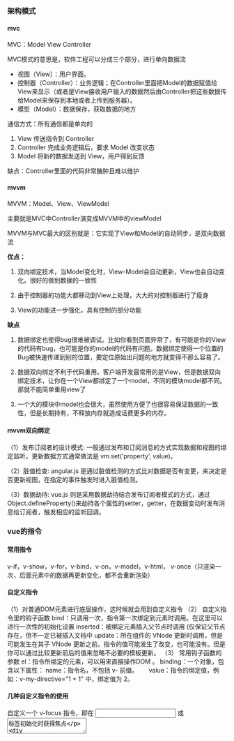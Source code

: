 ### 架构模式

#### mvc

MVC：Model   View   Controller

MVC模式的意思是，软件工程可以分成三个部分，进行单向数据流

- 视图（View）：用户界面。
- 控制器（Controller）：业务逻辑；在Controller里面把Model的数据赋值给View来显示（或者是View接收用户输入的数据然后由Controller把这些数据传给Model来保存到本地或者上传到服务器）。
- 模型（Model）：数据保存，获取数据的地方

通信方式：所有通信都是单向的

1. View 传送指令到 Controller
2. Controller 完成业务逻辑后，要求 Model 改变状态
3. Model 将新的数据发送到 View，用户得到反馈

缺点：Controller里面的代码非常臃肿且难以维护

#### mvvm

MVVM：Model、View、ViewModel

主要就是MVC中Controller演变成MVVM中的viewModel

 MVVM与MVC最大的区别就是：它实现了View和Model的自动同步，是双向数据流

**优点：**

1. 双向绑定技术，当Model变化时，View-Model会自动更新，View也会自动变化。很好的做到数据的一致性

2. 由于控制器的功能大都移动到View上处理，大大的对控制器进行了瘦身

3. View的功能进一步强化，具有控制的部分功能

**缺点**

1. 数据绑定也使得bug很难被调试。比如你看到页面异常了，有可能是你的View的代码有bug，也可能是你的model的代码有问题。数据绑定使得一个位置的Bug被快速传递到别的位置，要定位原始出问题的地方就变得不那么容易了。

2. 数据双向绑定不利于代码重用。客户端开发最常用的是View，但是数据双向绑定技术，让你在一个View都绑定了一个model，不同的模块model都不同。那就不能简单重用view了

3. 一个大的模块中model也会很大，虽然使用方便了也很容易保证数据的一致性，但是长期持有，不释放内存就造成话费更多的内存。

#### mvvm双向绑定

（1）发布订阅者的设计模式: 一般通过发布和订阅消息的方式实现数据和视图的绑定监听，更新数据方式通常做法是 vm.set(‘property’, value)。

（2）脏值检查: angular.js 是通过脏值检测的方式比对数据是否有变更，来决定是否更新视图，在指定的事件触发时进入脏值检测。

（3）数据劫持: vue.js 则是采用数据劫持结合发布订阅者模式的方式，通过Object.defineProperty()来劫持各个属性的setter，getter，在数据变动时发布消息给订阅者，触发相应的监听回调。

### vue的指令

#### 常用指令

v-if，v-show，v-for，v-bind，v-on，v-model，v-html，
v-once（只渲染一次，后面元素中的数据再更新变化，都不会重新渲染）

#### 自定义指令

（1）对普通DOM元素进行底层操作，这时候就会用到自定义指令
（2） 自定义指令里的钩子函数
 bind：只调用一次，指令第一次绑定到元素时调用。在这里可以进行一次性的初始化设置
 inserted：被绑定元素插入父节点时调用 (仅保证父节点存在，但不一定已被插入文档中
 update：所在组件的 VNode 更新时调用，但是可能发生在其子 VNode 更新之前。指令的值可能发生了改变，也可能没有。但是你可以通过比较更新前后的值来忽略不必要的模板更新。
（3） 常用钩子函数的参数
 el：指令所绑定的元素，可以用来直接操作DOM 。
 binding：一个对象，包含以下属性：
 name：指令名，不包括 v- 前缀。　　
 value：指令的绑定值，例如：v-my-directive="1 + 1" 中，绑定值为 2。

#### 几种自定义指令的使用

 自定义一个 v-focus 指令，即在 <input> 或 <textarea> 标签初始化时获得焦点

```js
Vue.directive('focus', {
    inserted: function (el) {
        el.focus();//聚焦
    }
});
<input type="text" v-focus>
```

自定义一个权限指令，对需要权限判断的 Dom 进行显示隐藏

```js
function checkArray(key) {
  let arr = ['1', '2', '3', '4']
  let index = arr.indexOf(key)
  if (index > -1) {
    return true // 有权限
  } else {
    return false // 无权限
  }
}
 
const permission = {
  inserted: function (el, binding) {
    let permission = binding.value // 获取到 v-permission的值
    if (permission) {
      let hasPermission = checkArray(permission)
      if (!hasPermission) {
        // 没有权限 移除Dom元素
        el.parentNode && el.parentNode.removeChild(el)
      }
    }
  },
}
 
export default permission

//给 v-permission 赋值判断即可

<div class="btns">
  <!-- 显示 -->
  <button v-permission="'1'">权限按钮1</button>
  <!-- 不显示 -->
  <button v-permission="'10'">权限按钮2</button>
</div>
```

自定义一个防抖函数的指令

```js
const debounce = {
  inserted: function (el, binding) {
    let timer
    el.addEventListener('click', () => {
      if (timer) {
        clearTimeout(timer)
      }
      timer = setTimeout(() => {
        binding.value()
      }, 1000)
    })
  },
}

export default debounce

<button v-debounce="debounceClick">防抖</button>

```

### this.$set

当在对象或者数组添加新的属性，视图没有更新时，可以使用这个api

```js
//对象 this.$set(object, 'key', value)
this.$set(this.ctrPointMadeUp, 'point', res.data.data.focusProportion)
//数组  this.$set(array, index, item)  this.$set(array[index],"key", value)
this.$set(this.items, index, item)
this.$set(this.items[index],"flag", !item.flag)
```

### 生命周期

#### 概述

  vue是通过构建数据驱动的web界面的渐进式框架
 vue生命周期就是指vue实例从创建到销毁的过程

#### 过程

 beforeCreate：实例已经初始化，只是数据观察与事件机制尚未形成，不能获取DOM节点
 created：实例已经创建，仍然不能获取DOM节点（有data，没有el）
 beforeMount：是个过渡阶段，获取不到具体的DOM节点，但是vue挂载的根节点已经创建（有data，有el）
 mounted：数据和DOM都已经被渲染出来了
 beforeUpdate和updated：data中的数据发生了改变，会触发对应组件的重新渲染，先后调用beforeUpdate和updated
 beforeDestroy和destroyed：vue实例即将销毁和销毁时的调用

#### 父子组件的生命周期

加载渲染过程
父beforeCreate->父created->父beforeMount->子beforeCreate->子created->子beforeMount->子mounted->父mounted
子组件更新过程
父beforeUpdate->子beforeUpdate->子updated->父updated
父组件更新过程
父beforeUpdate->父updated
销毁过程
父beforeDestroy->子beforeDestroy->子destroyed->父destroyed

### 组件传值

主要分为两类：1.父子组件间的传值   2.非父子组件间的传值

1 父组件使用v-bind进行数据的绑定，子组件中通过定义props接收对应的数据
2 使用$children和$parents获取子组件和父组件对象

**$children** 指代的是子组件，返回的是一个组件集合

**$parent** 指代的是父组件 ，返回的是一个组件集合

```js
<template>
<div>
  <button @click="parentClick">点击访问父组件</button>
</div>
</template>
<script>
export default {
  data(){
    return {
      msg:"test1"
    }
  },
  methods: {
    parentClick(){
        this.$parent.funa("xx")
       console.log(this.$parent.total);
    }
  }
}
</script>
```

3 使用$ref获取指定的子组件

```js
<template>
<div>
  <testVue ref="test"></testVue>   
  <testVue2></testVue2> 
  <button @click="clickChild1">$refs方式获取子组件值</button> 
  <button @click="clickChild2">$children方式获取子组件值</button>
</div>
</template>
<script>
import testVue from './test'
import testVue2 from './test2'
export default {
  data(){
    return {
      total: 108
    }
  },
  components: {
    testVue,
    testVue2  
  },
  methods: {
    funa(e){
        console.log("index",e)
    },
    clickChild1(){
      console.log(this.$refs.test.msg);
    },
    clickChild2(){
        console.log(this.$children[0].msg);
        console.log(this.$children[1].msg);
    }
  }
}
</script>
```

4 eventbus事件总线
5 vuex
6 路由传值

### vue的路由

#### 常用配置项

path:路由请求的路径
component:路径匹配成功后需要渲染的组件或者页面
redirect:重定向
children:路由嵌套
name:命名路由 给当前路由取一个别名
props:路由解耦 路由传参的一种方式 针对动态路由
meta:路由元信息 当前路由所携带的一些信息

#### 路由懒加载

异步组件require()方法
es6import方法
webpack提供的require.ensure()

```js
{ component: resolve=require(['@/components/home'],resolve) }
{component: () => import("@/components/HelloWorld")}
```

#### 路由传参的区别

query刷新不会丢失query里面的数据，params刷新 会 丢失 params里面的数据
query在浏览器地址栏中显示参数，params不显示

#### 路由守卫

router.beforeEach 是页面加载之前，相反router.afterEach是页面加载之后

**前置路由**

路由白名单

利用token或cookie判断是否能跳转到首页或者重定向登录页

**后置路由**

跳转后的页面例如滚动条回调0 0 位置

更新页面title

懒加载结束等等

#### 不同路由跳转的区别

router-link默认是触发router.push(location)，如果设置的replace 则触发router.replace(location)



router.push() ：导航跑到不同的URL,这个方法会向history栈添加一个新的记录，所以，当用户点击浏览器后退按钮时，则回到之前的url.

router.replace(): 跟router.push作用是一样的，但是，它不会向history添加新记录，而是跟它的方法名一样替换掉当前的history记录.

router.go(n): 这个方法的参数是一个整数，意思是在history记录中向前或者后退多少步，类似window.history.Go(n) 

#### hash路由和history路由

 hash模式url带#号，可以用window.location.hash 读取，也可以用onhashchange判断url的变化
history模式不带#号，history路由是HTML5新增的API（history.pushState）

我们进行回车刷新操作，hash路由会加载到地址栏对应的页面，而history路由一般就404报错了（刷新是网络请求，没有后端准备时会报错）



当我们进入项目的主页的时候，一切正常，可以访问，但是当我们刷新页面或者直接访问路径的时候就会返回404，那是因为在history模式下，只是动态的通过js操作window.history来改变浏览器地址栏里的路径，并没有发起http请求，但是当我直接在浏览器里输入这个地址的时候，就一定要对服务器发起http请求，但是这个目标在服务器上又不存在，所以会返回404，怎么解决呢？我们现在可以把所有请求都转发到 http://localhost:8080/bank/page/index.html上就可以了。

#### 路由权限

从根据用户信息接口访问一个路由信息接口，或者用户信息接口自带路由信息

```js
import { constantRoutes } from '@/router'
import error from '@/router/error'
import { getRouters } from '@/api/menu'
import Layout from '@/layout/index'

const permission = {
  state: {
    routes: [],
    addRoutes: []
  },
  mutations: {
    SET_ROUTES: (state, routes) => {
      state.addRoutes = routes
      state.routes = constantRoutes.concat(routes)
    }
  },
  actions: {
    // 生成路由
    GenerateRoutes({ commit }) {
      return new Promise(resolve => {
        // 向后端请求路由数据
        getRouters().then(res => {
          let accessedRoutes = filterAsyncRouter(res.data)
          accessedRoutes = accessedRoutes.concat(error)
          commit('SET_ROUTES', accessedRoutes)
          resolve(accessedRoutes)
        })
      })
    }
  }
}

// 遍历后台传来的路由字符串，转换为组件对象
function filterAsyncRouter(asyncRouterMap) {
  return asyncRouterMap.filter(route => {
    if (route.component) {
      // Layout组件特殊处理
      if (route.component === 'Layout') {
        route.component = Layout
      } else {
        route.component = loadView(route.component)
      }
    }
    if (route.children != null && route.children && route.children.length) {
      route.children = filterAsyncRouter(route.children)
    }
    return true
  })
}

export const loadView = (view) => { // 路由懒加载
  return (resolve) =>  require([`@/views/${view}`], resolve)
}

export default permission
```

使用addrouter动态添加api返回的路由信息实现路由权限

```js
  store.dispatch('GenerateRoutes', { roles }).then(accessRoutes => {
          // 测试 默认静态页面
          // store.dispatch('permission/generateRoutes', { roles }).then(accessRoutes => {
            // 根据roles权限生成可访问的路由表
            router.addRoutes(accessRoutes) // 动态添加可访问路由表
            next({ ...to, replace: true }) // hack方法 确保addRoutes已完成
          })
```

#### 路由白名单

在前置路由守卫进行路由白名单的判断

```js
const whiteList = ['/login', '/auth-redirect', '/bind', '/register']

if (whiteList.indexOf(to.path) !== -1) {
      // 在免登录白名单，直接进入
      next()
    } 
```



### computed和watch的区别

computed 计算属性 : 依赖其它属性值，并且 computed 的值有缓存，只有它依赖的属性值发生改变，下一次获取 computed 的值时才会重新计算 computed 的值。

watch 侦听器 : 更多的是「观察」的作用，无缓存性，类似于某些数据的监听回调，每当监听的数据变化时都会执行回调进行后续操作。

需要在数据变化时执行异步或开销较大的操作时，应该使用 watch，使用 watch 选项允许我们执行异步操作 ( 访问一个 API ),限制我们执行该操作的频率,并在我们得到最终结果前,设置中间状态。这些都是计算属性无法做到的。

当我们需要进行数值计算，并且依赖于其它数据时，应该使用 computed，因为可以利用 computed 的缓存特性，避免每次获取值时，都要重新计算。

### 计算属性的setter和getter

当页面获取某个数据的时候，先会在data里面找，找不到就会去计算属性里面找
在计算属性里面，获取的时候会自动去执行get方法
//父组件传递属性，子组件中不能直接修改，所以使用computed的setter触发父组件事件

```js
computed: {
    isShowData: {
      get() {
        return this.isShow;
      },
      // setter，触发父组件更新isShow
      set() {
        this.$emit("update:isShow", false);
      },
    },  
  },
```

### watch和computed的原理

#### computed

1. 调用计算属性时会触发其`Object.defineProperty`的`get`访问器函数
2. 当某个属性发生变化，触发`set`拦截函数，然后调用自身消息订阅器`dep`的`notify`方法，遍历当前`dep`中保存着所有订阅者`wathcer`的`subs`数组，并逐个调用`watcher`的 `update`方法，完成响应更新

### watch中的deep:true是如何实现的

当用户指定了watch中的deep属性为true时，如果当时监控的属性是数组类型，会对对象中的每一项进行求值，此时会将当前watcher存入到对应属性的依赖中，这样数组中对象发生变化时也会通知数据更新。
内部原理就是递归，耗费性能

### 双向绑定（vue源码）

#### 原理

是通过数据劫持+订阅发布者模式实现的
数据劫持：指的是在修改或者访问某个对象的属性时，通过代码拦截劫持，然后进行修改返回这个最后的结果
订阅发布者模式：对象数据之间存在着一对多的相互依赖对应关系，当一个数据发生改变时，所有的依赖对象都会收到通知。
vue2.x使用Object.defineProperty();（有缺陷，无法检测到对象属性的新增或删除，不能监听数组的变化）
vue3.x使用es6的Proxy;

#### 区别

Proxy代理整个对象，Object.defineProperty只代理对象上的某个属性，所以遍历对象的每个属性

对象上定义新属性时，Proxy可以监听到，Object.defineProperty监听不到。

数组新增删除修改时，Proxy可以监听到，Object.defineProperty监听不到

#### 几种方式

**1  v-model**

```js
//父组件
<BoxTabs v-model="currentTabs" :headerList="headerList"></BoxTabs>  
//子组件
<div :class="{'active':index == currentTab}" >{{ item }}</div>
 props: {
    value: {
      type: Number,
      default: 0
    },
  },

watch: {
    value(val) {
      this.currentTab = val;
    },
    currentTab(val){
        this.$emit('input',val);
    }
  },
data() {
    return {
      currentTab: this.value,
    };
  },
```

**方式二  .sync  this.$emit('update:msg', Data)**

```js
//父组件
<view :msg.sync="msg"></view>

//子组件
<button @click="childBtn">儿子</button>

props: {
   msg: {
      type: String,
      default: ''
    },
  },

methods:{
    childBtn(){
    this.$emit('update:msg', Data)
              },
},
```


### vue2和vue3的区别

Vue.js是一个提供MVVM数据双向绑定的库，专注于UI层面，核心思想是：数据驱动、组件系统

```
双向绑定使用了 proxy 替代 Object.defineProperty，提升内存性能
新增 hook api
Composition API（组合API）
更好的ts支持，vue 3 直接用 ts 重写。
部分命令发生了变化
```

### Vue 3 性能提升的方面

```
1 响应式系统提升
vue2在初始化的时候，对data中的每个属性使用definepropery调用getter和setter使之变为响应式对象。
如果属性值为对象，还会递归调用defineproperty使之变为响应式对象
vue3使用proxy对象重写响应式。proxy的性能本来比defineproperty好
proxy可以拦截属性的访问、赋值、删除等操作，不需要初始化的时候遍历所有属性
优势：
可以监听动态新增的属性；
可以监听删除的属性 ；
可以监听数组的索引和 length 属性；
2  编译优化
优化编译和重写虚拟dom，让首次渲染和更新dom性能有更大的提升
vue2 通过标记静态根节点,优化 diff 算法
vue3 标记和提升所有静态根节点,diff 的时候只比较动态节点内容
3 源码体积的优化
vue3移除了一些不常用的api，例如：inline-template、filter等
```

### Composition Api 与Options Api 的区别

```
Options Api
包含一个描述组件选项（data、methods、props等）的对象 options；
API开发复杂组件，同一个功能逻辑的代码被拆分到不同选项 ；
使用mixin重用公用代码，也有问题：命名冲突，数据来源不清晰；
composition Api
vue3 新增的一组 api，它是基于函数的 api，可以更灵活的组织组件的逻辑。
解决options api在大型项目中，options api不好拆分和重用的问题。
```

### **vue 中容易出现内存泄露的几种情况**

声明的全局变量在切换页面的时候没有清空(在页面卸载的时候顺便处理掉该引用 window.test = null )
监听在 window/body 等事件没有解绑。（在页面销毁的时候，顺便解除引用，释放内存）
绑在 EventBus 的事件没有解绑（在页面卸载的时候也可以考虑解除引用）
v-if 指令产生的内存泄露


### vue手动挂载dom节点

```js
//MyComponent 就是引入的vue文件
var component = new MyComponent().$mount()
document.getElementById(‘app‘).appendChild(component.$el)
```

### vue本地代理跨域

```js
   devServer: {
       proxy: {
         '/video': {
           target: 'http://113.98.62.19:8088/',
           ws: false,
           changeOrigin: true
         }
      }
     },
```

### 事件总线

#### 写法描述

```js
// 创建写法1：
let EventBus = new Vue() //vue实例可以作为事件总线
Object.defineProperties(Vue.prototype,{
    $bus:{
       get(){
        return EventBus  
    }   
  }
})
// 创建写法2：
Vue.prototype .$bus = new Vue()

//发射事件
 EventBus.$emit("aMsg", '来自A页面的消息');
//接收事件
EventBus.$on("aMsg", (msg) => {
      // A发送来的消息
      this.msg = msg;
    });
//移除事件
EventBus.$off('aMsg')
```

#### 事件总线的弊端

```json
在上一个例子中，我们A组件向事件总线发送了一个事件aMsg并传递了参数MsgA，然后B组件对该事件进行了监听，并获取了传递过来的参数。但是，这时如果我们离开B组件，然后再次进入B组件时，又会触发一次对事件aMsg的监听，这时时间总线里就有两个监听了，如果反复进入B组件多次，那么就会对aMsg进行多次的监听。

总而言之，A组件只向EventBus发送了一次事件，但B组件却进行了多次监听，EventBus容器中有很多个一模一样的事件监听器这时就会出现，事件只触发一次，但监听事件中的回调函数执行了很多次

- 解决办法：在组件离开，也就是被销毁前，将该监听事件给移除，以免下次再重复创建监听
- 语法：`this.$EventBus.$off(要移除监听的事件名)`
```

### vuex

index.js

```js
import Vue from 'vue'
import Vuex from 'vuex'
Vue.use(Vuex)
export default new Vuex.Store({
  modules: {
    app,
    transferData,
    dataRecord
  }
})
```

子文件

```js
export default {
    state: {
        disCreenImg:{},
    },
    mutations: {
      setDisCreenImg(state,imgObj){
        state.disCreenImg=imgObj;
      },
    },
    getters: {
     // 单个参数
        countDouble: function(state){
          return state.count 
        },
        // 两个参数
        CountDoubleAndDouble: function(state, getters) {
          return getters.countDouble 
        }
    },
    actions: {
      //
    }
  };
```

#### 基本使用

```js
this.$store.state.animalChange
this.$store.commit('setAnimalChange',{});
this.$store.dispatch('onLogin')
```

getter相当于vuex的计算属性，getter的返回值会根据它的依赖被缓存起来，且只有当它的依赖值发生了改变才会被重新计算。

```js
computed(){   
countDouble: function(){
   return this.$store.getters.countDouble
 }
}

  import { mapGetters } from 'vuex'
 ...mapGetters([
      'countDouble',
      'CountDoubleAndDouble',
    ]),
```

#### action和mutation区别

mutation是同步更新数据（内部会进行是否为异步方式更新的数据检测）

action异步操作，可以获取数据后调用mutation提交最终数据

### 在使用计算属性时，函数名和 data 数据源中的数据可以同名吗？

 不可以重名，不仅仅是计算属性和 data，其他的如 props，methods 都不可以重名，因为 Vue 会把这些属性挂载在组件实例上，直接使用 this 就可以访问，如果重名就会导致冲突。

### 怎么给 vue 定义全局的方法

目前一般有两种做法：一是给直接给 Vue.prototype 上添加，另外一个是通过 Vue.mixin 注册



### vue引入百度地图

```js

<template>
  <div class="baidu_map" id="baidu_map"></div>
</template>

<script>
export default {
  name: "Bmap",
  props: {
    // point:{
    //   type:Array,
    //   default:[114.051549, 22.557686],
    // }
  },
  data() {
    return {
      bmap: undefined,
      point: [114.051549, 22.557686],
      level: 17,
      imgIcon: null
    };
  },
  methods: {
    // 初始化地图
    onReady() {
      let styleJson = require("./mapStyle/mapStyle.json");
      this.bmap = new BMap.Map("baidu_map");
      let point = new BMap.Point(this.point[0], this.point[1]);
      this.bmap.centerAndZoom(point, this.level);
      this.bmap.setMapStyleV2({ styleJson: styleJson });
      this.bmap.enableScrollWheelZoom();
      this.bmap.disableDoubleClickZoom();
      // 实时显示监听地图级别
      this.bmap.addEventListener("zoomend", e => {
        var ZoomNum = this.bmap.getZoom();
        this.$emit("zoomChange", ZoomNum);
      });
    },
    // 创建点位
    createMarker(img, imgSize, point) {
      var mapPoint = new BMap.Point(point[0], point[1]);
      var imgIcon = new BMap.Icon(img, new BMap.Size(imgSize[0], imgSize[1]));
      return new BMap.Marker(mapPoint, { icon: imgIcon });
      // this.bmap.addOverlay(marker);
    },
    // 添加标注点的点击事件并投放到地图
    addMarker(marker, clickfun, dblclickfun) {
      marker.addEventListener("click", clickfun);
      marker.addEventListener("rightclick", dblclickfun);
      // console.log(this.imgIcon);
      this.bmap.addOverlay(marker);
    },
    // 设置图标对象
    setIconSize(url, size, marker) {
      var imgIcon = new BMap.Icon(url, new BMap.Size(size[0], size[1]));
      var icon = { icon: imgIcon };
      marker.setIcon(icon);
      // console.log(this.imgIcon);
      // debugger
      //  var  size = new BMap.Size(imgSize[0], imgSize[1]);
      //  var offset = {offset: size}
      //  console.log(this.imgIcon.setSize);


      // return this.imgIcon.setSize(offset)
    },
    //添加点位文本标签
    addLabel(content, point, marker, style) {
      if (!style) style = {};
      var opts = {
        position: point,
        offset: new BMap.Size(-10, -10)
      };
      let label = new BMap.Label(content, opts);
      //把label设置到maker上
      marker.setLabel(label);
      label.setStyle(style);
      return label;
    },
    // 清除所有标注点位
    clearOverlays() {
      this.bmap.clearOverlays();
    },
    // 清除特定的点位
    removeOverlay(target) {
      this.bmap.removeOverlay(target);
    },
    // 设置中心点
    setCenter(point,level) {
      // debugger
      let zoomLevel = level||17;
      // if(level){
      //   zoomLevel  =level;
      // }
      let points = new BMap.Point(point[0], point[1]);
      this.bmap.centerAndZoom(points, zoomLevel);
    },
    // 设置缩放级别
     setZoom(level) {
      let points = new BMap.Point(this.point[0], this.point[1]);
      this.bmap.centerAndZoom(points, level);
    },
    // 实时显示层级
    getZoom() {
      return this.bmap.getZoom();
    },
    // 鼠标绘制
    inquireType() {
      var styleOptions = {
        strokeColor: "#3ea5f9", //边线颜色。
        fillColor: "", //填充颜色。当参数为空时，圆形将没有填充效果。
        strokeWeight: 2, //边线的宽度，以像素为单位。
        strokeOpacity: 0.5, //边线透明度，取值范围0 - 1。
        fillOpacity: 0.6, //填充的透明度，取值范围0 - 1。
        strokeStyle: "solid" //边线的样式，solid或dashed。
      };
      //实例化鼠标绘制工具
      var drawingManager = new BMapLib.DrawingManager(this.bmap, {
        isOpen: false, //是否开启绘制模式
        enableDrawingTool: false, //是否显示工具栏
        drawingToolOptions: {
          anchor: BMAP_ANCHOR_TOP_RIGHT, //位置
          offset: new BMap.Size(5, 5) //偏离值
        },
        circleOptions: styleOptions, //圆的样式
        polylineOptions: styleOptions, //线的样式
        polygonOptions: styleOptions, //多边形的样式
        rectangleOptions: styleOptions //矩形的样式
      });
      //添加鼠标绘制工具监听事件，用于获取绘制结果
      let overlaysKC = [];
      var overlaycomplete = function(e) {
        overlaysKC.push(e.overlay);
      };
      drawingManager.addEventListener("overlaycomplete", overlaycomplete);
      // drawingManager.close();
      return { obj: drawingManager, data: overlaysKC };
    },
    closeInquireType(target) {
      target.close();
    },
    // 热力图
    heatMap() {
      // "visible":true, "opacity":70
      var heatmapOverlay = new BMapLib.HeatmapOverlay({ radius: 100 });
      this.bmap.addOverlay(heatmapOverlay);
      return heatmapOverlay;
    },
    // 点聚合
    MarkerClusterer(markers) {
      // var myStyles = [
      //   {
      //     url: require("../../assets/newImage/执法对象.png"),
      //     size: new BMap.Size(50, 50),
      //     fontSize: "14px"
      //   }
      // ];
      var markerClusterer = new BMapLib.MarkerClusterer(this.bmap, {
        markers: markers
      });
      // markerClusterer.setStyles(myStyles);
      return markerClusterer;
    },
    // 根据地理位置调整视野
    setViewport(arr) {
      this.bmap.setViewport(arr);
    },
    // 画线
    createPolyline(arr, options) {
      let defaultOption = {
        strokeColor: "#21e1e8",
        strokeWeight: 3,
        strokeOpacity: 1
      };
      let option = Object.assign(defaultOption, options);
      let arrPoint = arr.map(res => new BMap.Point(res.mlng, res.mlat));
      let Polyline = new BMap.Polyline(arrPoint, defaultOption);
      this.bmap.addOverlay(Polyline);
      return Polyline;
    },
  },


  mounted() {
    this.onReady();
  }
};
</script>


<style lang="less" scoped>
.baidu_map {
  width: 100%;
  height: 100%;
}
</style>

```

### vue中是如何检测数组变化的（源码）

使用了函数劫持的方式，重写了数组方法
Vue将data中的数组，进行了原型链重写，指向了自己定义的数组原型方法。
这样当调用数组api时，可以通知依赖更新。如果数组中包含着引用类型，会对数组中的引用类型再次进行监控。
Object.create()，保存原有原型

### 为何vue采用异步渲染

vue是组件级更新，如果不采用异步更新，那么每次更新数据都会对当前组件重新渲染。

为了性能考虑，vue会在本轮数据更新后，再去异步更新视图

### nextTick原理(源码)

##### 原理

nextTick主要是使用了宏任务和微任务，定义了一个异步方法。多次调用nextTick会将方法存入队列中，通过这个异步方法清空当前队列，所以nextTick就是异步方法

在下次 DOM 更新循环结束之后执行延迟回调。在修改数据之后立即使用这个方法，获取更新后的 DOM

##### 应用

新的dom没有更新但是需要基于这个dom做操作，需要用到这个nextTick这个api

可以帮助我们在created里实现获取页面元素

当项目中你想在改变DOM元素的数据后基于新的dom做点什么，对新DOM一系列的js操作都需要放进Vue.nextTick()的回调函数中



### 何时需要使用beforeDestroy？

可能在当前组件使用了$on方法，需要在组件销毁前解绑
清除自己定义的定时器
解除事件的原生绑定scroll、mousemove…

### vue中v-if和v-show的区别

v-if如果条件不成立，不会渲染当前指令所在节点的dom元素

v-show切换当前dom的显示和隐藏，本质上display:none

### 为什么v-for和v-if不能连用？

v-for会比v-if的优先级高一些，如果连用的话，会把v-if给每个元素都添加一下，会造成性能问题。
如果确实需要判断每一个，可以用计算属性来解决，先用计算属性将满足条件的过滤出来，然后再去循环。

### **v-for中为什么要用key？**

解决vue中diff算法结构相同key相同，导致内容复用的问题，通过key（最好自定义id，不要用索引），明确dom元素，防止重复渲染。key的作用主要是为了高效的更新虚拟DOM

### 描述组件渲染和更新过程

渲染组件时，会通过Vue.extend方法构建子组件的构造函数，并进行实例化，最终手动调用$mount进行挂载。更新组件时会进行patchVnode流程，核心就是diff算法。

### **v-model的实现原理及如何自定义v-model？**

v-model可以看成是value+input方法的语法糖

其核心就是，一方面modal层通过defineProperty来劫持每个属性，一旦监听到变化通过相关的页面元素更新。另一方面通过编译模板文件，为控件的v-model绑定input事件，从而页面输入能实时更新相关data属性值。

### **Vue中事件绑定的原理**

Vue的事件绑定分为两种：一种是原生的事件绑定，一种是组件的事件绑定
原生dom事件绑定采用的是addEventListener
组件的事件绑定采用的是$on方法

### **组件中的data为什么是个函数？**

同一个组件被复用多次，会创建多个实例。这些实例用的是同一个构造函数，如果data是一个对象的话，所有组件共享了同一个对象。为了保证组件的数据独立性，要求每个组件都必须通过data函数返回一个对象作为组件的状态。

##### vue中的v-html会导致哪些问题

可能会导致XXS攻击
v-html会替换掉标签内的子元素

##### vue中相同逻辑如何抽离

Vue.mixin用法给组件每个生命周期、函数都混入一些公共逻辑

##### 为什么要使用异步组件？

如果组件功能多，打包出的结果会变大，可以采用异步组件的方式来加载组件。主要依赖import()这个语法，可以实现文件的分割加载。

##### 谈谈你对keep-alive的理解（一个组件）

keep-alive可以实现组件的缓存，当组件切换时，不会对当前组件卸载
常用的2个属性include、exclude
常用的2个生命周期activated、deactivated

##### Vue中常见性能优化

###### **编码优化**

不要将所有的数据都放到data中，data中的数据都会增加getter、setter，会收集对应的watcher
vue在v-for时给每项元素绑定事件需要用事件代理
SPA页面采用keep-alive缓存组件
拆分组件（提高复用性、增加代码的可维护性，减少不必要的渲染）
v-if当值为false时，内部指令不会执行，具有阻断功能。很多情况下使用v-if替换v-show
for循环设置key值（提高运算性能，更快定位到节点）
Object.freeze冻结数据
合理使用路由懒加载、异步组件
数据持久化的问题，防抖、节流

Vue路由设置成懒加载

图片资源懒加载

###### **Vue加载性能优化**

第三方模块按需导入（babel-plugin-component）
滚动到可视区域动态加载（https://tangbc.github.io/vue-virtual-scroll-list）
图片懒加载（https://github.com/hilongjw/vue-lazyload.git）

###### **用户体验**

app-skeleton骨架屏

app shell app壳

pwa

###### **SEO优化**

预渲染插件prerender-spa-plugin

服务端渲染ssr

###### **打包优化**

使用cdn的方式加载第三方模块

多线程打包happypack

splitChunks抽离公共文件

sourceMap生成

###### 缓存压缩

客户端缓存、服务端缓存

服务端gzip压缩

##### **Vue3.0的改进**

采用了TS来编写

支持composition API

响应式数据原理改成了proxy

diff对比算法更新，只更新vdom绑定了动态数据的部分

##### 像vue-router，vuex他们都是作为vue插件，请说一下他们分别都是如何在vue中生效的？

通过vue的插件系统，用vue.mixin混入到全局，在每个组件的生命周期的某个阶段注入组件实例

##### 请你说一下vue的设计架构

vue2采用的是典型的混入式架构，类似于express和jquery，各部分分模块开发，再通过一个mixin去混入到最终暴露到全局的类上。
简述一个框架的同时，说出他的设计来源、类似的框架。

##### 请说一下你这个项目中做的事情

这个项目主体是一个vue项目，但是因为是pc端，为了seo，我特意做了ssr。然后这个项目有一套我和同事一起做的专门的组件库。在移动端，我们为了搭配app，也做了移动混合方案。像在首页，因为数据巨大，我们采用了一些优化方案。利用本地缓存数据，对小图标进行了base64转码。

##### 一个优秀的Vue团队代码规范是什么样子的

https://mp.weixin.qq.com/s/RL5P8gwYijMXR5F4xsLv6g



##### vite

- 文档: https://v3.cn.vuejs.org/guide/installation.html
- vite 是一个由原生 ESM 驱动的 Web 开发构建工具。在开发环境下基于浏览器原生 ES imports 开发，
- 它做到了***本地快速开发启动***, 在生产环境下基于 Rollup 打包。
  - 快速的冷启动，不需要等待打包操作；
  - 即时的热模块更新，替换性能和模块数量的解耦让更新飞起；
  - 真正的按需编译，不再等待整个应用编译完成，这是一个巨大的改变。

```
npm init vite-app <project-name>
cd <project-name>
npm install
npm run dev
```

##### Composition API(常用部分)

###### setup

新的option, 所有的组合API函数都在此使用, 只在初始化时执行一次

函数如果返回对象, 对象中的属性或方法, 模板中可以直接使用

###### ref

作用: 定义一个数据的响应式

语法: const xxx = ref(initValue)

- 创建一个包含响应式数据的引用(reference)对象
- js中操作数据: xxx.value
- 模板中操作数据: 不需要.value

一般用来定义一个基本类型的响应式数据

######  reactive

- 作用: 定义多个数据的响应式
- const proxy = reactive(obj): 接收一个普通对象然后返回该普通对象的响应式代理器对象
- 响应式转换是“深层的”：会影响对象内部所有嵌套的属性
- 内部基于 ES6 的 Proxy 实现，通过代理对象操作源对象，内部数据都是响应式的

##### proxy的响应式原理

```html
<html lang="en">
<head>
  <meta charset="UTF-8">
  <meta name="viewport" content="width=device-width, initial-scale=1.0">
  <title>Proxy 与 Reflect</title>
</head>
<body>
  <script>
    
    const user = {
      name: "John",
      age: 12
    };

    /* 
    proxyUser是代理对象, user是被代理对象
    后面所有的操作都是通过代理对象来操作被代理对象内部属性
    */
    const proxyUser = new Proxy(user, {

      get(target, prop) {
        console.log('劫持get()', prop)
        return Reflect.get(target, prop)
      },

      set(target, prop, val) {
        console.log('劫持set()', prop, val)
        return Reflect.set(target, prop, val); // (2)
      },

      deleteProperty (target, prop) {
        console.log('劫持delete属性', prop)
        return Reflect.deleteProperty(target, prop)
      }
    });
    // 读取属性值
    console.log(proxyUser===user)
    console.log(proxyUser.name, proxyUser.age)
    // 设置属性值
    proxyUser.name = 'bob'
    proxyUser.age = 13
    console.log(user)
    // 添加属性
    proxyUser.sex = '男'
    console.log(user)
    // 删除属性
    delete proxyUser.sex
    console.log(user)
  </script>
</body>
</html>
```

##### setup的一些细节

###### setup执行的时机

- 在beforeCreate之前执行(一次), 此时组件对象还没有创建
- this是undefined, 不能通过this来访问data/computed/methods / props
- 其实所有的composition API相关回调函数中也都不可以

###### setup的返回值

- 一般都返回一个对象: 为模板提供数据, 也就是模板中可以直接使用此对象中的所有属性/方法
- 返回对象中的属性会与data函数返回对象的属性合并成为组件对象的属性
- 返回对象中的方法会与methods中的方法合并成为组件对象的方法
- 如果有重名, setup优先
- 注意:
- 一般不要混合使用: methods中可以访问setup提供的属性和方法, 但在setup方法中不能访问data和methods
- setup不能是一个async函数: 因为返回值不再是return的对象, 而是promise, 模板看不到return对象中的属性数据

###### setup的参数

- setup(props, context) / setup(props, {attrs, slots, emit})
- props: 包含props配置声明且传入了的所有属性的对象
- attrs: 包含没有在props配置中声明的属性的对象, 相当于 this.$attrs
- slots: 包含所有传入的插槽内容的对象, 相当于 this.$slots
- emit: 用来分发自定义事件的函数, 相当于 this.$emit

##### reactive与ref-细节

- 是Vue3的 composition API中2个最重要的响应式API
- ref用来处理基本类型数据, reactive用来处理对象(递归深度响应式)
- 如果用ref对象/数组, 内部会自动将对象/数组转换为reactive的代理对象
- ref内部: 通过给value属性添加getter/setter来实现对数据的劫持
- reactive内部: 通过使用Proxy来实现对对象内部所有数据的劫持, 并通过Reflect操作对象内部数据
- ref的数据操作: 在js中要.value, 在模板中不需要(内部解析模板时会自动添加.value)

##### 计算属性与监视

- computed函数:
  - 与computed配置功能一致
  - 只有getter
  - 有getter和setter
- watch函数
  - 与watch配置功能一致
  - 监视指定的一个或多个响应式数据, 一旦数据变化, 就自动执行监视回调
  - 默认初始时不执行回调, 但可以通过配置immediate为true, 来指定初始时立即执行第一次
  - 通过配置deep为true, 来指定深度监视
- watchEffect函数
  - 不用直接指定要监视的数据, 回调函数中使用的哪些响应式数据就监视哪些响应式数据
  - 默认初始时就会执行第一次, 从而可以收集需要监视的数据
  - 监视数据发生变化时回调

##### 生命周期的对比

vue3的比vue2的快一步执行

- `beforeCreate` -> 使用 `setup()`
- `created` -> 使用 `setup()`
- `beforeMount` -> `onBeforeMount`
- `mounted` -> `onMounted`
- `beforeUpdate` -> `onBeforeUpdate`
- `updated` -> `onUpdated`
- `beforeDestroy` -> `onBeforeUnmount`
- `destroyed` -> `onUnmounted`
- `errorCaptured` -> `onErrorCaptured`

组合式 API 还提供了以下调试钩子函数：

- onRenderTracked
- onRenderTriggered

##### 自定义hook函数

- 使用Vue3的组合API封装的可复用的功能函数
- 自定义hook的作用类似于vue2中的mixin技术
- 自定义Hook的优势: 很清楚复用功能代码的来源, 更清楚易懂

```js
import { ref } from 'vue'
import axios from 'axios'

/* 
使用axios发送异步ajax请求
*/
export default function useUrlLoader<T>(url: string) {

  const result = ref<T | null>(null)
  const loading = ref(true)
  const errorMsg = ref(null)

  axios.get(url)
    .then(response => {
      loading.value = false
      result.value = response.data
    })
    .catch(e => {
      loading.value = false
      errorMsg.value = e.message || '未知错误'
    })

  return {
    loading,
    result,
    errorMsg,
  }
}
```



##### toRefs

把一个响应式对象转换成普通对象，该普通对象的每个 property 都是一个 ref

应用: 当从合成函数返回响应式对象时，toRefs 非常有用，这样消费组件就可以在不丢失响应式的情况下对返回的对象进行分解使用

问题: reactive 对象取出的所有属性值都是非响应式的

解决: 利用 toRefs 可以将一个响应式 reactive 对象的所有原始属性转换为响应式的 ref 属性

```js
<script lang="ts">
import { reactive, toRefs } from 'vue'
/*
toRefs:
  将响应式对象中所有属性包装为ref对象, 并返回包含这些ref对象的普通对象
  应用: 当从合成函数返回响应式对象时，toRefs 非常有用，
        这样消费组件就可以在不丢失响应式的情况下对返回的对象进行分解使用
*/
export default {

  setup () {
	
    const state = reactive({
      foo: 'a',
      bar: 'b',
    })

    const stateAsRefs = toRefs(state)
    // const {foo,bar}=toRefs(state)

    const {foo2, bar2} = useReatureX()

    return {
        //foo,
        //bar
      ...stateAsRefs,
      foo2, 
      bar2
    }
  },
}

function useReatureX() {
  const state = reactive({
    foo2: 'a',
    bar2: 'b',
  })

  setTimeout(() => {
    state.foo2 += '++'
    state.bar2 += '++'
  }, 2000);

  return toRefs(state)
}

</script>
```

##### ref获取元素

利用ref函数获取组件中的标签元素

功能需求: 让输入框自动获取焦点

```js
<template>
  <h2>App</h2>
  <input type="text">---
  <input type="text" ref="inputRef">
</template>

<script lang="ts">
import { onMounted, ref } from 'vue'
/* 
ref获取元素: 利用ref函数获取组件中的标签元素
功能需求: 让输入框自动获取焦点
*/
export default {
  setup() {
    const inputRef = ref<HTMLElement|null>(null)

    onMounted(() => {
      inputRef.value && inputRef.value.focus()
    })

    return {
      inputRef
    }
  },
}
</script>
```

#### Composition API(其它部分)

##### shallowReactive 与 shallowRef

- shallowReactive : 只处理了对象内最外层属性的响应式(也就是浅响应式)
- shallowRef: 只处理了value的响应式, 不进行对象的reactive处理
- 什么时候用浅响应式呢?
  - 一般情况下使用ref和reactive即可
  - 如果有一个对象数据, 结构比较深, 但变化时只是外层属性变化 ===> shallowReactive
  - 如果有一个对象数据, 后面会产生新的对象来替换 ===> shallowRef

#####  readonly 与 shallowReadonly

- readonly:
  - 深度只读数据
  - 获取一个对象 (响应式或纯对象) 或 ref 并返回原始代理的只读代理。
  - 只读代理是深层的：访问的任何嵌套 property 也是只读的。
- shallowReadonly
  - 浅只读数据
  - 创建一个代理，使其自身的 property 为只读，但不执行嵌套对象的深度只读转换
- 应用场景:
  - 在某些特定情况下, 我们可能不希望对数据进行更新的操作, 那就可以包装生成一个只读代理对象来读取数据, 而不能修改或删除

##### toRaw 与 markRaw

- toRaw
  - 返回由 `reactive` 或 `readonly` 方法转换成响应式代理的普通对象。
  - 这是一个还原方法，可用于临时读取，访问不会被代理/跟踪，写入时也不会触发界面更新。
- markRaw
  - 标记一个对象，使其永远不会转换为代理。返回对象本身
  - 应用场景:
    - 有些值不应被设置为响应式的，例如复杂的第三方类实例或 Vue 组件对象。
    - 当渲染具有不可变数据源的大列表时，跳过代理转换可以提高性能。

##### toRef

- 为源响应式对象上的某个属性创建一个 ref对象, 二者内部操作的是同一个数据值, 更新时二者是同步的
- 区别ref: 拷贝了一份新的数据值单独操作, 更新时相互不影响
- 应用: 当要将 某个prop 的 ref 传递给复合函数时，toRef 很有用

##### provide 与 inject

- provide`和`inject`提供依赖注入，功能类似 2.x 的`provide/inject
- 实现跨层级组件(祖孙)间通信